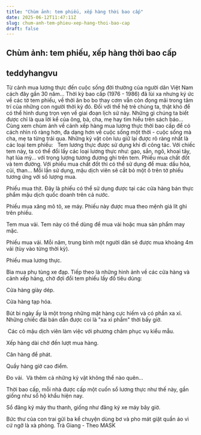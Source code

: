 ```yaml
---
title: "Chùm ảnh: tem phiếu, xếp hàng thời bao cấp"
date: 2025-06-12T11:47:11Z
slug: chum-anh-tem-phieu-xep-hang-thoi-bao-cap
draft: false
---
```


## Chùm ảnh: tem phiếu, xếp hàng thời bao cấp

## teddyhangvu

Từ cảnh mua lương thực đến cuộc sống đời thường của người dân Việt Nam cách đây gần 30 năm...
Thời kỳ bao cấp (1976 - 1986) đã lùi xa nhưng ký ức về các tờ tem phiếu, về thời ăn bo bo thay cơm vẫn còn đọng mãi trong tâm trí của những con người thời kỳ đó. 
Đối với thế hệ trẻ chúng ta, thật khó để có thể hình dung trọn vẹn về giai đoạn lịch sử này. Những gì chúng ta biết được chỉ là qua lời kể của ông, bà, cha, mẹ hay tìm hiểu trên sách báo… Cùng xem chùm ảnh về cảnh xếp hàng mua lương thực thời bao cấp để có cách nhìn rõ ràng hơn, đa dạng hơn về cuộc sống một thời - cuộc sống mà cha, mẹ ta từng trải qua.
Những kỷ vật còn lưu giữ lại được rõ ràng nhất là các loại tem phiếu: ​​
​
Tem lương thực được sử dụng khi đi công tác. Với chiếc tem này, ta có thể đổi lấy các loại lương thực như: gạo, sắn, ngô, khoai tây, hạt lúa mỳ... với trọng lượng tương đương ghi trên tem.​​
Phiếu mua chất đốt và tem đường. Với phiếu mua chất đốt thì có thể sử dụng để mua: dầu hỏa, củi, than... Mỗi lần sử dụng, mậu dịch viên sẽ cắt bỏ một ô trên tờ phiếu tương ứng với số lượng mua.

Phiếu mua thịt. Đây là phiếu có thể sử dụng được tại các cửa hàng bán thực phẩm mậu dịch quốc doanh trên cả nước.

Phiếu mua xăng mô tô, xe máy. Phiếu này được mua theo mệnh giá lít ghi trên phiếu.

Tem mua vải. Tem này có thể dùng để mua vải hoặc mua sản phẩm may mặc.


Phiếu mua vải. Mỗi năm, trung bình một người dân sẽ được mua khoảng 4m vải (tùy vào từng thời kỳ).

Phiếu mua lương thực.

Bìa mua phụ tùng xe đạp.
​Tiếp theo là những hình ảnh về các cửa hàng và cảnh xếp hàng, chờ đợi đổi tem phiếu lấy đồ tiêu dùng:


 Cửa hàng giày dép.


Cửa hàng tạp hóa.

​Bút bi ngày ấy là một trong những mặt hàng cực hiếm và có phần xa xỉ.
​Những chiếc đài bán dẫn được coi là "xa xỉ phẩm" thời bấy giờ.

​
Các cô mậu dịch viên làm việc với phương châm phục vụ kiểu mẫu.

Xếp hàng dài chờ đến lượt mua hàng.


Cân hàng để phát.


Quầy hàng giờ cao điểm.


Đo vải.
​
Và thêm cả những kỷ vật không thể nào quên...​​

Thời bao cấp, mỗi nhà được cấp một cuốn sổ lương thực như thế này, gần giống như sổ hộ khẩu hiện nay.

​Sổ đăng ký máy thu thanh, giống như đăng ký xe máy bây giờ.

 Bức thư của con trai gửi ba kể chuyện dùng bơ và pho mát giặt quần áo vì cứ ngỡ là xà phòng.​
Trà Giang - Theo MASK​